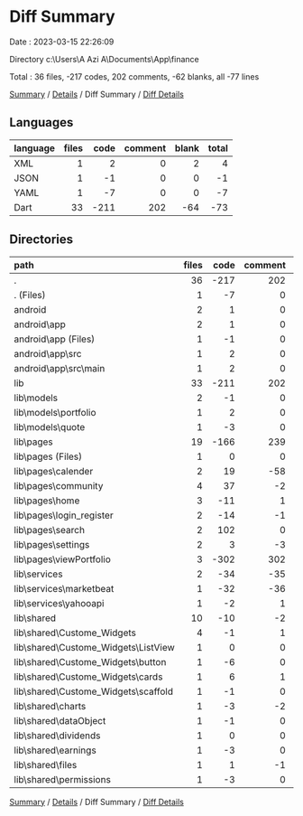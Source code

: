 # Diff Summary

Date : 2023-03-15 22:26:09

Directory c:\\Users\\A Azi A\\Documents\\App\\finance

Total : 36 files,  -217 codes, 202 comments, -62 blanks, all -77 lines

[Summary](results.md) / [Details](details.md) / Diff Summary / [Diff Details](diff-details.md)

## Languages
| language | files | code | comment | blank | total |
| :--- | ---: | ---: | ---: | ---: | ---: |
| XML | 1 | 2 | 0 | 2 | 4 |
| JSON | 1 | -1 | 0 | 0 | -1 |
| YAML | 1 | -7 | 0 | 0 | -7 |
| Dart | 33 | -211 | 202 | -64 | -73 |

## Directories
| path | files | code | comment | blank | total |
| :--- | ---: | ---: | ---: | ---: | ---: |
| . | 36 | -217 | 202 | -62 | -77 |
| . (Files) | 1 | -7 | 0 | 0 | -7 |
| android | 2 | 1 | 0 | 2 | 3 |
| android\\app | 2 | 1 | 0 | 2 | 3 |
| android\\app (Files) | 1 | -1 | 0 | 0 | -1 |
| android\\app\\src | 1 | 2 | 0 | 2 | 4 |
| android\\app\\src\\main | 1 | 2 | 0 | 2 | 4 |
| lib | 33 | -211 | 202 | -64 | -73 |
| lib\\models | 2 | -1 | 0 | -3 | -4 |
| lib\\models\\portfolio | 1 | 2 | 0 | -2 | 0 |
| lib\\models\\quote | 1 | -3 | 0 | -1 | -4 |
| lib\\pages | 19 | -166 | 239 | -24 | 49 |
| lib\\pages (Files) | 1 | 0 | 0 | 3 | 3 |
| lib\\pages\\calender | 2 | 19 | -58 | -16 | -55 |
| lib\\pages\\community | 4 | 37 | -2 | -2 | 33 |
| lib\\pages\\home | 3 | -11 | 1 | -3 | -13 |
| lib\\pages\\login_register | 2 | -14 | -1 | -3 | -18 |
| lib\\pages\\search | 2 | 102 | 0 | -3 | 99 |
| lib\\pages\\settings | 2 | 3 | -3 | 0 | 0 |
| lib\\pages\\viewPortfolio | 3 | -302 | 302 | 0 | 0 |
| lib\\services | 2 | -34 | -35 | -34 | -103 |
| lib\\services\\marketbeat | 1 | -32 | -36 | -35 | -103 |
| lib\\services\\yahooapi | 1 | -2 | 1 | 1 | 0 |
| lib\\shared | 10 | -10 | -2 | -3 | -15 |
| lib\\shared\\Custome_Widgets | 4 | -1 | 1 | -3 | -3 |
| lib\\shared\\Custome_Widgets\\ListView | 1 | 0 | 0 | -1 | -1 |
| lib\\shared\\Custome_Widgets\\button | 1 | -6 | 0 | -2 | -8 |
| lib\\shared\\Custome_Widgets\\cards | 1 | 6 | 1 | 0 | 7 |
| lib\\shared\\Custome_Widgets\\scaffold | 1 | -1 | 0 | 0 | -1 |
| lib\\shared\\charts | 1 | -3 | -2 | -1 | -6 |
| lib\\shared\\dataObject | 1 | -1 | 0 | 0 | -1 |
| lib\\shared\\dividends | 1 | 0 | 0 | 1 | 1 |
| lib\\shared\\earnings | 1 | -3 | 0 | 1 | -2 |
| lib\\shared\\files | 1 | 1 | -1 | 0 | 0 |
| lib\\shared\\permissions | 1 | -3 | 0 | -1 | -4 |

[Summary](results.md) / [Details](details.md) / Diff Summary / [Diff Details](diff-details.md)